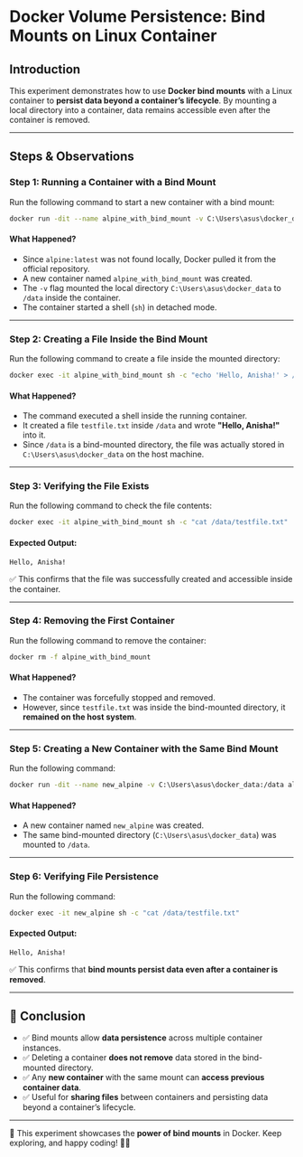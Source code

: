# Docker Volume Persistence: Bind Mounts on Linux Container

## Introduction  
This experiment demonstrates how to use **Docker bind mounts** with a Linux container to **persist data beyond a container’s lifecycle**. By mounting a local directory into a container, data remains accessible even after the container is removed.  

---

## Steps & Observations  

### Step 1: Running a Container with a Bind Mount  
Run the following command to start a new container with a bind mount:  
```sh
docker run -dit --name alpine_with_bind_mount -v C:\Users\asus\docker_data:/data alpine:latest sh
```
#### What Happened?
- Since `alpine:latest` was not found locally, Docker pulled it from the official repository.
- A new container named `alpine_with_bind_mount` was created.
- The `-v` flag mounted the local directory `C:\Users\asus\docker_data` to `/data` inside the container.
- The container started a shell (`sh`) in detached mode.

---

### Step 2: Creating a File Inside the Bind Mount  
Run the following command to create a file inside the mounted directory:  
```sh
docker exec -it alpine_with_bind_mount sh -c "echo 'Hello, Anisha!' > /data/testfile.txt"
```
#### What Happened?
- The command executed a shell inside the running container.
- It created a file `testfile.txt` inside `/data` and wrote **"Hello, Anisha!"** into it.
- Since `/data` is a bind-mounted directory, the file was actually stored in `C:\Users\asus\docker_data` on the host machine.

---

### Step 3: Verifying the File Exists  
Run the following command to check the file contents:
```sh
docker exec -it alpine_with_bind_mount sh -c "cat /data/testfile.txt"
```
#### Expected Output:
```
Hello, Anisha!
```
✅ This confirms that the file was successfully created and accessible inside the container.

---

### Step 4: Removing the First Container  
Run the following command to remove the container:
```sh
docker rm -f alpine_with_bind_mount
```
#### What Happened?
- The container was forcefully stopped and removed.
- However, since `testfile.txt` was inside the bind-mounted directory, it **remained on the host system**.

---

### Step 5: Creating a New Container with the Same Bind Mount  
Run the following command:
```sh
docker run -dit --name new_alpine -v C:\Users\asus\docker_data:/data alpine sh
```
#### What Happened?
- A new container named `new_alpine` was created.
- The same bind-mounted directory (`C:\Users\asus\docker_data`) was mounted to `/data`.

---

### Step 6: Verifying File Persistence  
Run the following command:
```sh
docker exec -it new_alpine sh -c "cat /data/testfile.txt"
```
#### Expected Output:
```
Hello, Anisha!
```
✅ This confirms that **bind mounts persist data even after a container is removed**.

---

## 🎯 Conclusion  
- ✅ Bind mounts allow **data persistence** across multiple container instances.
- ✅ Deleting a container **does not remove** data stored in the bind-mounted directory.
- ✅ Any **new container** with the same mount can **access previous container data**.
- ✅ Useful for **sharing files** between containers and persisting data beyond a container’s lifecycle.

---


🚀 This experiment showcases the **power of bind mounts** in Docker. Keep exploring, and happy coding! 🎯🐳

